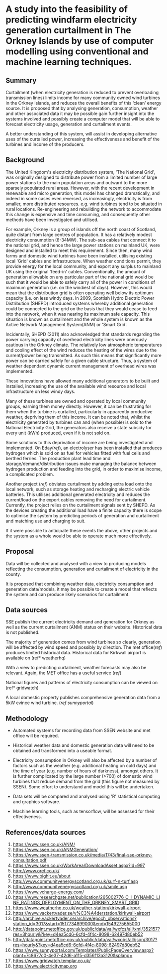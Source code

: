 # A study into the feasibility of predicting windfarm electricity generation curtailment in The Orkney Islands by use of computer modelling using conventional and machine learning techniques.

## Summary

Curtailment (when electricity generation is reduced to prevent overloading transmission lines) limits income for many community owned wind turbines in the Orkney Islands, and reduces the overall benefits of this ‘clean’ energy source. 
It is proposed that by analysing generation, consumption, weather and other associated data it may be possible gain further insight into the systems involved and possibly create a computer model that will be able to forecast electricity usage, generation and curtailment events.

A better understanding of this system, will assist in developing alternative uses of the curtailed power, increasing the effectiveness and benefit of the turbines and income of the producers.

## Background

The United Kingdom's electricity distribution system, 'The National Grid', was originally designed to distribute power from a limited number of large power stations to the main population areas and outward to the more sparsely populated rural areas.  However, with the recent development in renewable and micro generation, this model has changed dramatically, and indeed in some cases even reversed, as increasingly, electricity is from smaller, more distributed resources. e.g. wind turbines tend to be situated in rural locations. Re-engineering and rebuilding the network to accommodate this change is expensive and time consuming, and consequently other methods have been investigated and utilised.

For example, Orkney is a group of islands off the north coast of Scotland, quite distant from large centres of population.  It has a relatively modest electricity consumption (6-34MW).  The sub-sea cables that connect it to the national grid, and hence the large power stations on mainland UK, were designed and installed to meet this requirement.  Since then, many wind farms and domestic wind turbines have been installed, utilising existing local 'Grid' cables and infrastructure. When weather conditions permit, they provide energy for the local community, and export any surplus to mainland UK using the original 'feed-in' cables. Conventionally, the amount of generation allowable on any particular part of the national grid would be such that it would be able to safely carry all of the power in conditions of maximum generation (i.e. on the windiest of days).  However, this would mean that the distribution grid is often operating well below its optimum capacity (i.e. on less windy days.  In 2009, Scottish Hydro Electric Power Distribution (SHEPD) introduced systems whereby additional generation could be connected to the grid on the basis that they would cease to feed into the network, when it was nearing its maximum safe capacity.  This situation is known as curtailment and the whole system is known as the Active Network Management System(ANM) or 'Smart Grid'.

Incidentally, SHEPD (2011) also acknowledged that standards regarding the power carrying capacity of overhead electricity lines were onerously cautious in the Orkney climate.  The relatively low atmospheric temperatures and cooling effect of the wind reduces the heating of the wires due to the current/power being transmitted.  As such this means that significantly more power can be carried safely for a given cable structure.  Thus, a system of weather dependant dynamic current management of overhead wires was implemented.

These innovations have allowed many additional generators to be built and installed, increasing the use of the available wind resource and local infrastructure on less windy days.

Many of these turbines are owned and operated by local community groups, earning them money directly.  However, it can be frustrating for them when the turbine is curtailed, particularly in apparently productive weather, depriving them of this income.
It can be noted that, whilst the electricity generated by turbines can and (when possible) is sold to the National Electricity Grid, the generators also receive a state subsidy for every unit (kWh) produced, even if it is not sold on.

Some solutions to this deprivation of income are being investigated and implemented.  On Eday(*ref*), an electrolyser has been installed that produces hydrogen which is sold on as fuel for vehicles fitted with fuel cells and berthed ferries. The production plant lead time and storage/demand/distribution issues make managing the balance between hydrogen production and feeding into the grid, in order to maximise income, a complicated problem.

Another project (*ref*) obviates curtailment by adding extra load onto the local network, such as storage heating and recharging electric vehicle batteries.  This utilises additional generated electricity and reduces the current/load on the export cables removing the need for curtailment.  Currently, the project relies on the curtailment signals sent by SHEPD. As the devices creating the additional load have a finite capacity there is scope to optimise the system by predicting periods of generation and curtailment and matching use and charging to suit.

If it were possible to anticipate these events the above, other projects and the system as a whole would be able to operate much more effectively.

## Proposal

Data will be collected and analysed with a view to producing models reflecting the consumption, generation and curtailment of electricity in the county.

It is proposed that combining weather data, electricity consumption and generation data/models, it may be possible to create a model that reflects the system and can produce likely scenarios for curtailment.

## Data sources
SSE publish the current electricity demand and generation for Orkney as well as the current curtailment (ANM) status on their website. Historical data is not published.

The majority of generation comes from wind turbines so clearly, generation will be affected by wind speed and possibly by direction.  The met office(*ref*) produces limited historical data.  Historical data for Kirkwall airport is available on (ref* weatherhq)

With a view to predicting curtailment, weather forecasts may also be relevant. Again, the MET office has a useful service (*ref*)

National figures and patterns of electricity consumption can be viewed on (ref* gridwatch)

A local domestic property publishes comprehensive generation data from a 5kW evince wind turbine. (*ref sunnyportal*)

## Methodology

* Automated systems for recording data from SSEN website and met office will be required.

* Historical weather data and domestic generation data will need to be obtained and transformed into a useable format.

* Electricity consumption in Orkney will also be affected by a number of factors such as the weather (e.g. additional heating on cold days) and the time of year (e.g. number of hours of darkness), amongst others.  It is further complicated by the large number (>700) of domestic wind turbines that reduce demand from the grid (this figure not measured by SSEN).  Some effort to understand and model this will be undertaken.

* Data sets will be compared and analysed using 'R' statistical computing and graphics software.

* Machine learning tools, such as tensorflow, will be assessed for their effectiveness.

## References/data sources
1. https://www.ssen.co.uk/ANM/
1. https://www.ssen.co.uk/ANMGeneration/
1. https://www.ssen-transmission.co.uk/media/1743/final-sse-orkney-consultation.pdf
1. https://www.ssen.co.uk/WorkArea/DownloadAsset.aspx?id=997
1. http://www.oref.co.uk/
1. https://www.bighit.eu/about
1. http://www.communityenergyscotland.org.uk/surf-n-turf.asp
1. http://www.communityenergyscotland.org.uk/smile.asp
1. https://www.vcharge-energy.com/
1. https://www.researchgate.net/publication/265002776_C_I_DYNAMIC_LINE_RATINGS_DEPLOYMENT_ON_THE_ORKNEY_SMART_GRID
1. https://www.weatherhq.co.uk/weather-station/kirkwall-airport
1. https://www.vackertvader.se/v%C3%A4derstation/kirkwall-airport
1.  http://archive.vackertvader.se/archive/epoch_observations?station_id=3017&start=1517734899000&end=1549275655000
1.  http://datapoint.metoffice.gov.uk/public/data/val/wxfcs/all/xml/352157?res=3hourly&?key=d4ea5cd6-6cfd-4f4c-8098-62497d80eb52
1. http://datapoint.metoffice.gov.uk/public/data/val/wxobs/all/json/3017?res=hourly&?key=d4ea5cd6-6cfd-4f4c-8098-62497d80eb52
1. https://www.sunnyportal.com/Templates/PublicPageOverview.aspx?plant=7c8677c0-4e37-42d6-a115-d356f13a3120&splang=
1. https://www.gridwatch.templar.co.uk/
1. https://www.electricitymap.org
